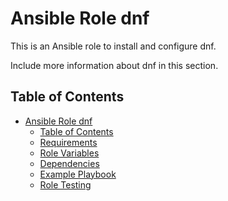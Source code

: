 Ansible Role dnf
=========

This is an Ansible role to install and configure dnf.

Include more information about dnf in this section.

Table of Contents
-----------------
- [Ansible Role dnf](#ansible-role-dnf)
  - [Table of Contents](#table-of-contents)
  - [Requirements](#requirements)
  - [Role Variables](#role-variables)
  - [Dependencies](#dependencies)
  - [Example Playbook](#example-playbook)
  - [Role Testing](#role-testing)
